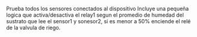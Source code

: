 Prueba todos los sensores conectados al dispositivo
Incluye una pequeña logica que activa/desactiva el relay1 segun el promedio de humedad del sustrato que lee el sensor1 y sonesor2, si es menor a 50% enciende el relé de la valvula de riego.


